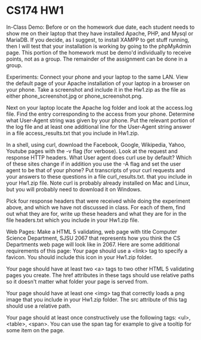 # CS174 HW1

In-Class Demo: Before or on the homework due date, each student needs to show me on their laptop that they have installed Apache, PHP, and Mysql or MariaDB. If you decide, as I suggest, to install XAMPP to get stuff running, then I will test that your installation is working by going to the phpMyAdmin page. This portion of the homework must be demo'd individually to receive points, not as a group. The remainder of the assignment can be done in a group.

Experiments:
Connect your phone and your laptop to the same LAN. View the default page of your Apache installation of your laptop in a browser on your phone. Take a screenshot and include it in the Hw1.zip as the file as either phone_screenshot.jpg or phone_screenshot.png.

Next on your laptop locate the Apache log folder and look at the access.log file. Find the entry corresponding to the access from your phone. Determine what User-Agent string was given by your phone. Put the relevant portion of the log file and at least one additional line for the User-Agent string answer in a file access_results.txt that you include in Hw1.zip.

In a shell, using curl, download the Facebook, Google, Wikipedia, Yahoo, Youtube pages with the -v flag (for verbose). Look at the request and response HTTP headers. What User agent does curl use by default? Which of these sites change if in addition you use the -A flag and set the user agent to be that of your phone? Put transcripts of your curl requests and your answers to these questions in a file curl_results.txt. that you include in your Hw1.zip file. Note curl is probably already installed on Mac and Linux, but you will probably need to download it on Windows.

Pick four response headers that were received while doing the experiment above, and which we have not discussed in class. For each of them, find out what they are for, write up these headers and what they are for in the file headers.txt which you include in your Hw1.zip file.

Web Pages: Make a HTML 5 validating, web page with title Computer Science Department, SJSU 2067 that represents how you think the CS Departments web page will look like in 2067. Here are some additional requirements of this page:
Your page should use a &lt;link&gt; tag to specify a favicon. You should include this icon in your Hw1.zip folder.

Your page should have at least two &lt;a&gt; tags to two other HTML 5 validating pages you create. The href attributes in these tags should use relative paths so it doesn't matter what folder your page is served from.

Your page should have at least one &lt;img&gt; tag that correctly loads a png image that you include in your Hw1.zip folder. The src attribute of this tag should use a relative path.

Your page should at least once constructively use the following tags: &lt;ul&gt;, &lt;table&gt;, &lt;span&gt;. You can use the span tag for example to give a tooltip for some item on the page.

